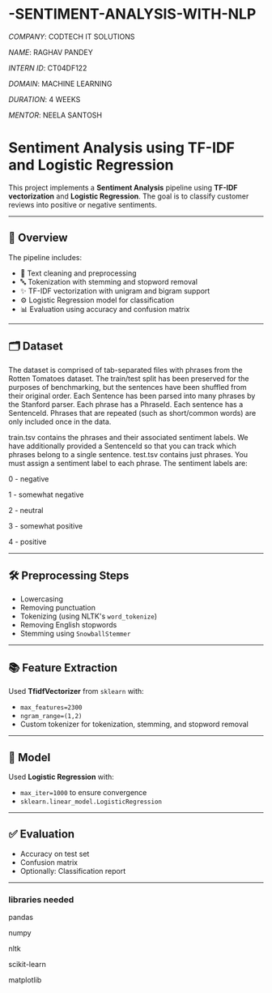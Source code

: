 # -SENTIMENT-ANALYSIS-WITH-NLP

 *COMPANY*: CODTECH IT SOLUTIONS

 *NAME*: RAGHAV PANDEY
 
 *INTERN ID*: CT04DF122
 
 *DOMAIN*: MACHINE LEARNING
 
 *DURATION*: 4 WEEKS
 
 *MENTOR*: NEELA SANTOSH


 # Sentiment Analysis using TF-IDF and Logistic Regression

This project implements a **Sentiment Analysis** pipeline using **TF-IDF vectorization** and **Logistic Regression**. The goal is to classify customer reviews into positive or negative sentiments.

---

## 🧠 Overview

The pipeline includes:

- 📌 Text cleaning and preprocessing
- 🔤 Tokenization with stemming and stopword removal
- ✨ TF-IDF vectorization with unigram and bigram support
- ⚙️ Logistic Regression model for classification
- 📊 Evaluation using accuracy and confusion matrix

---

## 🗂️ Dataset

The dataset is comprised of tab-separated files with phrases from the Rotten Tomatoes dataset. The train/test split has been preserved for the purposes of benchmarking, but the sentences have been shuffled from their original order. Each Sentence has been parsed into many phrases by the Stanford parser. Each phrase has a PhraseId. Each sentence has a SentenceId. Phrases that are repeated (such as short/common words) are only included once in the data.

train.tsv contains the phrases and their associated sentiment labels. We have additionally provided a SentenceId so that you can track which phrases belong to a single sentence.
test.tsv contains just phrases. You must assign a sentiment label to each phrase.
The sentiment labels are:

0 - negative

1 - somewhat negative

2 - neutral

3 - somewhat positive

4 - positive

---

## 🛠️ Preprocessing Steps

- Lowercasing
- Removing punctuation
- Tokenizing (using NLTK's `word_tokenize`)
- Removing English stopwords
- Stemming using `SnowballStemmer`

---

## 📚 Feature Extraction

Used **TfidfVectorizer** from `sklearn` with:

- `max_features=2300`
- `ngram_range=(1,2)`
- Custom tokenizer for tokenization, stemming, and stopword removal

---

## 🤖 Model

Used **Logistic Regression** with:
- `max_iter=1000` to ensure convergence
- `sklearn.linear_model.LogisticRegression`

---

## ✅ Evaluation

- Accuracy on test set
- Confusion matrix
- Optionally: Classification report

---
### libraries needed

pandas

numpy

nltk

scikit-learn

matplotlib



